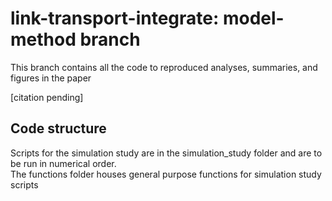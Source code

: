 # link-transport-integrate: model-method branch

This branch contains all the code to reproduced analyses, summaries, and figures in the paper

[citation pending]

## Code structure
Scripts for the simulation study are in the simulation_study folder and are to be run in numerical order. <br>
The functions folder houses general purpose functions for simulation study scripts 
